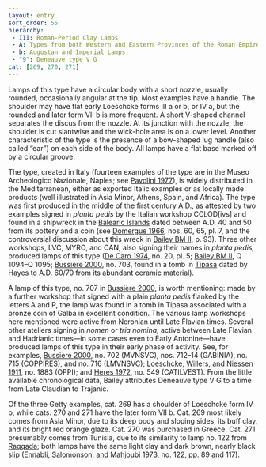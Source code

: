 ```yaml
---
layout: entry
sort_order: 55
hierarchy:
 - III: Roman-Period Clay Lamps
 - A: Types from both Western and Eastern Provinces of the Roman Empire
 - b: Augustan and Imperial Lamps
 - "9": Deneauve type V G
cat: [269, 270, 271]
---
```


Lamps of this type have a circular body with a short nozzle, usually rounded, occasionally angular at the tip. Most examples have a handle. The shoulder may have flat early Loeschcke forms III a or b, or IV a, but the rounded and later form VII b is more frequent. A short V-shaped channel separates the discus from the nozzle. At its junction with the nozzle, the shoulder is cut slantwise and the wick-hole area is on a lower level. Another characteristic of the type is the presence of a bow-shaped lug handle (also called “ear”) on each side of the body. All lamps have a flat base marked off by a circular groove.

The type, created in Italy (fourteen examples of the type are in the Museo Archeologico Nazionale, Naples; see <a href='../../bibliography/#pavolini-1977'>Pavolini 1977</a>), is widely distributed in the Mediterranean, either as exported Italic examples or as locally made products (well illustrated in Asia Minor, Athens, Spain, and Africa). The type was first produced in the middle of the first century A.D., as attested by two examples signed in *planta pedis* by the Italian workshop <span class="inscription">CCLOD</span>[ivs] and found in a shipwreck in the <a href='../../map/#loc_265817'>Balearic Islands</a> dated between A.D. 40 and 50 from its pottery and a coin (see <a href='../../bibliography/#domergue-1966'>Domergue 1966</a>, nos. 60, 65, pl. 7, and the controversial discussion about this wreck in <a href='../../bibliography/#bailey-bm-ii'>Bailey BM II</a>, p. 93). Three other workshops, <span class="inscription">LVC, MYRO</span>, and <span class="inscription">CAN</span>, also signing their names in *planta pedis,* produced lamps of this type (<a href='../../bibliography/#de-caro-1974'>De Caro 1974</a>, no. 20, pl. 5; <a href='../../bibliography/#bailey-bm-ii'>Bailey BM II</a>, Q 1094–Q 1095; <a href='../../bibliography/#bussiere-2000'>Bussière 2000</a>, no. 703, found in a tomb in <a href='../../map/#loc_295363'>Tipasa</a> dated by Hayes to A.D. 60/70 from its abundant ceramic material).

A lamp of this type, no. 707 in <a href='../../bibliography/#bussiere-2000'>Bussière 2000</a>, is worth mentioning: made by a further workshop that signed with a plain *planta pedis* flanked by the letters <span class="inscription">A</span> and <span class="inscription">P</span>, the lamp was found in a tomb in Tipasa associated with a bronze coin of Galba in excellent condition. The various lamp workshops here mentioned were active from Neronian until Late Flavian times. Several other ateliers signing in *nomen* or *tria nomina,* active between Late Flavian and Hadrianic times—in some cases even to Early Antonine—have produced lamps of this type in their early phase of activity. See, for examples, <a href='../../bibliography/#bussiere-2000'>Bussière 2000</a>, no. 702 (<span class="inscription">MVNSVC</span>), nos. 712–14 (<span class="inscription">GABINIA</span>), no. 715 (<span class="inscription">COPPIRES</span>), and no. 716 (<span class="inscription">LMVNSVC</span>); <a href='../../bibliography/#loeschcke-willers-niessen-1911'>Loeschcke, Willers, and Niessen 1911</a>, no. 1883 (<span class="inscription">OPPI</span>); and <a href='../../bibliography/#heres-1972'>Heres 1972</a>, no. 549 (<span class="inscription">CATILVEST</span>). From the little available chronological data, Bailey attributes Deneauve type V G to a time from Late Claudian to Trajanic.

Of the three Getty examples, cat. 269 has a shoulder of Loeschcke form IV b, while cats. 270 and 271 have the later form VII b. Cat. 269 most likely comes from Asia Minor, due to its deep body and sloping sides, its buff clay, and its bright red orange glaze. Cat. 270 was purchased in Greece. Cat. 271 presumably comes from Tunisia, due to its similarity to lamp no. 122 from <a href='../../map/#loc_8697603'>Raqqada</a>; both lamps have the same light clay and dark brown, nearly black slip (<a href='../../bibliography/#ennabli-salomonson-mahjoubi-1973'>Ennabli, Salomonson, and Mahjoubi 1973</a>, no. 122, pp. 89 and 117).
